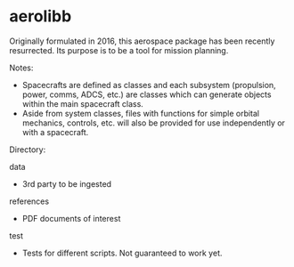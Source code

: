 # aerolibb
Originally formulated in 2016, this aerospace package has been recently resurrected. Its purpose is to be a tool for mission planning. 

Notes:
- Spacecrafts are defined as classes and each subsystem (propulsion, power, comms, ADCS, etc.) are classes which can generate objects within the main spacecraft class.
- Aside from system classes, files with functions for simple orbital mechanics, controls, etc. will also be provided for use independently or with a spacecraft.

Directory:

data
- 3rd party to be ingested

references
- PDF documents of interest

test
- Tests for different scripts. Not guaranteed to work yet.